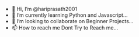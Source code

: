 - 👋 Hi, I’m @hariprasath2001
- 🌱 I’m currently learning Python and Javascript...
- 💞️ I’m looking to collaborate on Beginner Projects...
- 📫 How to reach me Dont Try to Reach me...

<!---
hariprasath2001/hariprasath2001 is a ✨ special ✨ repository because its `README.md` (this file) appears on your GitHub profile.
You can click the Preview link to take a look at your changes.
--->
